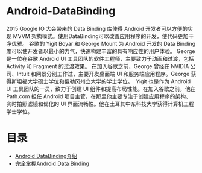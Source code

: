 # Android-DataBinding
2015 Google IO 大会带来的 Data Binding 库使得 Android 开发者可以方便的实现 MVVM 架构模式。使用DataBinding可以改善应用程序的开发，使代码更加干净优雅。
谷歌的 Yigit Boyar 和 George Mount 为 Android 开发的 Data Binding 库可以使开发者以最小的力气，快速构建丰富的具有响应性的用户体验。
George 是一位在谷歌 Android UI 工具团队的软件工程师，主要致力于动画和过渡，包括 Activity 和 Fragment 的过渡效果。 在加入谷歌之前，George 曾经在 NVIDIA 公司、Intuit 和网景分别工作过，主要开发桌面端 UI 和服务端应用程序。George 获得斯坦福大学硕士学位和俄勒冈州立大学的学士学位。
 Yigit 也是作为 Android UI 工具团队的一员，致力于创建 UI 组件和提高布局性能。在加入谷歌之前，他在 Path.com 担任 Android 项目主管，在那里他主要专注于创建应用程序的架构、实时拍照滤镜和优化的 UI 界面流畅性。他在土耳其中东科技大学获得计算机工程学士学位。

# **目录**

- [ Android DataBinding介绍](http://blog.csdn.net/fancylovejava/article/details/50821616)
- [完全掌握Android Data Binding](http://jcodecraeer.com/a/anzhuokaifa/androidkaifa/2015/0603/2992.html)
